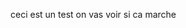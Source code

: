 <!DOCTYPE html>
<html>
	<head>
	<meta charset="utf-8" />
	<title>test</title>
	<link rel="stylesheet"/>
	</head>
	<body>
	<p>
	ceci est un test on vas voir si ca marche
	</p>
	</body>
